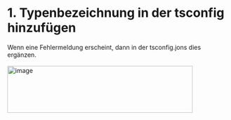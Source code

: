 # 1. Typenbezeichnung in der tsconfig hinzufügen
Wenn eine Fehlermeldung erscheint, dann in der tsconfig.jons dies ergänzen.
<br><br>
<img width="422" height="107" alt="image" src="https://github.com/user-attachments/assets/1fe9f46a-dd74-481b-8cc0-c517c85c3ac9" />
